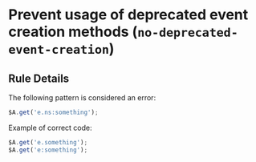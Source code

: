 # Prevent usage of deprecated event creation methods (`no-deprecated-event-creation`)

## Rule Details

The following pattern is considered an error:

```js
$A.get('e.ns:something');
```

Example of correct code:

```js
$A.get('e.something');
$A.get('e:something');
```
